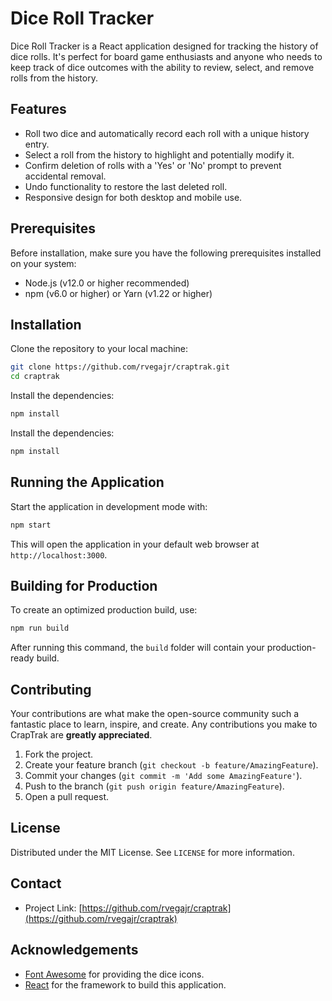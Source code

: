 # Dice Roll Tracker

Dice Roll Tracker is a React application designed for tracking the history of dice rolls. It's perfect for board game enthusiasts and anyone who needs to keep track of dice outcomes with the ability to review, select, and remove rolls from the history.

## Features

- Roll two dice and automatically record each roll with a unique history entry.
- Select a roll from the history to highlight and potentially modify it.
- Confirm deletion of rolls with a 'Yes' or 'No' prompt to prevent accidental removal.
- Undo functionality to restore the last deleted roll.
- Responsive design for both desktop and mobile use.

## Prerequisites

Before installation, make sure you have the following prerequisites installed on your system:

- Node.js (v12.0 or higher recommended)
- npm (v6.0 or higher) or Yarn (v1.22 or higher)

## Installation

Clone the repository to your local machine:

```bash
git clone https://github.com/rvegajr/craptrak.git
cd craptrak
```

Install the dependencies:

```bash
npm install
```

Install the dependencies:

```bash
npm install
```
## Running the Application

Start the application in development mode with:
```bash
npm start
```


This will open the application in your default web browser at `http://localhost:3000`.

## Building for Production

To create an optimized production build, use:
```bash
npm run build
```


After running this command, the `build` folder will contain your production-ready build.

## Contributing

Your contributions are what make the open-source community such a fantastic place to learn, inspire, and create. Any contributions you make to CrapTrak are **greatly appreciated**.

1. Fork the project.
2. Create your feature branch (`git checkout -b feature/AmazingFeature`).
3. Commit your changes (`git commit -m 'Add some AmazingFeature'`).
4. Push to the branch (`git push origin feature/AmazingFeature`).
5. Open a pull request.

## License

Distributed under the MIT License. See `LICENSE` for more information.

## Contact

- Project Link: [https://github.com/rvegajr/craptrak](https://github.com/rvegajr/craptrak)

## Acknowledgements

- [Font Awesome](https://fontawesome.com) for providing the dice icons.
- [React](https://reactjs.org/) for the framework to build this application.





